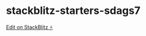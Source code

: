 # stackblitz-starters-sdags7

[Edit on StackBlitz ⚡️](https://stackblitz.com/edit/stackblitz-starters-h4et8i)